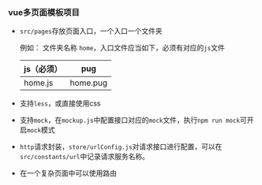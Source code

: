 ### vue多页面模板项目
- `src/pages`存放页面入口，一个入口一个文件夹


   例如：  文件夹名称 `home`，入口文件应当如下，必须有对应的`js`文件

    **js（必须）** | pug |
    ---|---
    home.js | home.pug
- 支持`less`，或直接使用css
- 支持`mock`，在`mockup.js`中配置接口对应的`mock`文件，执行`npm run mock`可开启`mock`模式
- `http`请求封装，`store/urlConfig.js`对请求接口进行配置，可以在`src/constants/url`中记录请求服务名称。
- 在一个复杂页面中可以使用路由